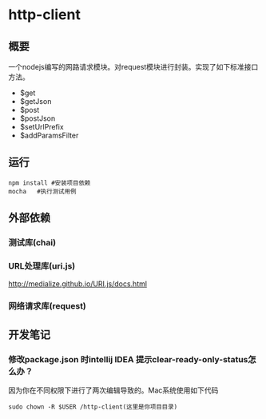 # http-client

## 概要

一个nodejs编写的网路请求模块。对request模块进行封装。实现了如下标准接口方法。

- $get
- $getJson
- $post
- $postJson
- $setUrlPrefix
- $addParamsFilter

## 运行

    npm install #安装项目依赖
    mocha   #执行测试用例


## 外部依赖

### 测试库(chai)

### URL处理库(uri.js)

http://medialize.github.io/URI.js/docs.html

### 网络请求库(request)



## 开发笔记

### 修改package.json 时intellij IDEA 提示clear-ready-only-status怎么办？

因为你在不同权限下进行了两次编辑导致的。Mac系统使用如下代码

    sudo chown -R $USER /http-client(这里是你项目目录)